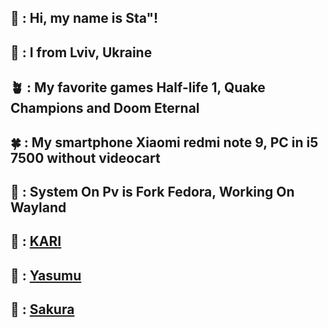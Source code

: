 ## 🥢 : Hi, my name is Sta"!
## 🌻 : I from Lviv, Ukraine
## 🪴 : My favorite games Half-life 1, Quake Champions and Doom Eternal
## 🍀 : My smartphone Xiaomi redmi note 9, PC in i5 7500 without videocart
## 🍂 : System On Pv is Fork Fedora, Working On Wayland
## 🏮 : [**KARI**](https://discord.gg/3pepC3462m)
## 🍚 : [**Yasumu**](https://discord.gg/MPkmBtnA3S)
## 🌸 : [**Sakura**](https://t.me/ILikeLookAtSakura)
